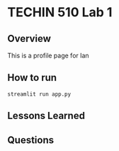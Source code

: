 # TECHIN 510 Lab 1

## Overview

This is a profile page for Ian

## How to run

```
streamlit run app.py
```

## Lessons Learned

## Questions